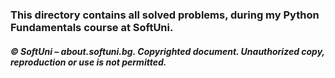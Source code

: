 ### This directory contains all solved problems, during my Python Fundamentals course at SoftUni.

##### © SoftUni – about.softuni.bg. Copyrighted document. Unauthorized copy, reproduction or use is not permitted.
